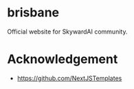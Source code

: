# brisbane

Official website for SkywardAI community.


# Acknowledgement

* https://github.com/NextJSTemplates